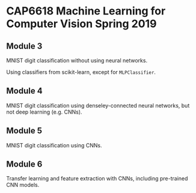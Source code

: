 # CAP6618 Machine Learning for Computer Vision Spring 2019

## Module 3

MNIST digit classification without using neural networks.

Using classifiers from scikit-learn, except for `MLPClassifier`.

## Module 4

MNIST digit classification using denseley-connected neural networks, but not deep learning (e.g. CNNs).

## Module 5

MNIST digit classification using CNNs.

## Module 6

Transfer learning and feature extraction with CNNs, including pre-trained CNN models.
